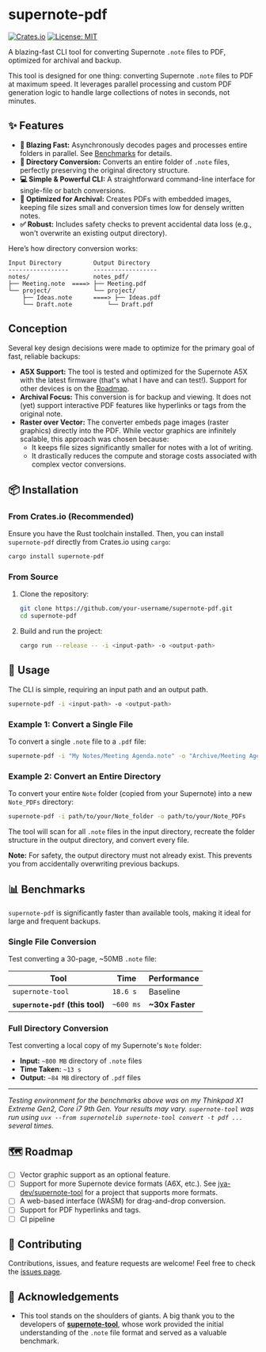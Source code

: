 # supernote-pdf

[![Crates.io](https://img.shields.io/crates/v/supernote-pdf.svg)](https://crates.io/crates/supernote-pdf)
[![License: MIT](https://img.shields.io/badge/License-MIT-yellow.svg)](https://opensource.org/licenses/MIT)

A blazing-fast CLI tool for converting Supernote `.note` files to PDF, optimized for archival and backup.

This tool is designed for one thing: converting Supernote `.note` files to PDF at maximum speed. It leverages parallel processing and custom PDF generation logic to handle large collections of notes in seconds, not minutes.

## ✨ Features

- **🚀 Blazing Fast:** Asynchronously decodes pages and processes entire folders in parallel. See [Benchmarks](#-benchmarks) for details.
- **📂 Directory Conversion:** Converts an entire folder of `.note` files, perfectly preserving the original directory structure.
- **💻 Simple & Powerful CLI:** A straightforward command-line interface for single-file or batch conversions.
- **🔧 Optimized for Archival:** Creates PDFs with embedded images, keeping file sizes small and conversion times low for densely written notes.
- **✅ Robust:** Includes safety checks to prevent accidental data loss (e.g., won't overwrite an existing output directory).

Here’s how directory conversion works:

```
Input Directory         Output Directory
-----------------       ------------------
notes/                  notes_pdf/
├── Meeting.note  ====> ├── Meeting.pdf
└── project/            └── project/
    ├── Ideas.note      ====> ├── Ideas.pdf
    └── Draft.note          └── Draft.pdf
```

## Conception

Several key design decisions were made to optimize for the primary goal of fast, reliable backups:

- **A5X Support:** The tool is tested and optimized for the Supernote A5X with the latest firmware (that's what I have and can test!). Support for other devices is on the [Roadmap](#roadmap).
- **Archival Focus:** This conversion is for backup and viewing. It does not (yet) support interactive PDF features like hyperlinks or tags from the original note.
- **Raster over Vector:** The converter embeds page images (raster graphics) directly into the PDF. While vector graphics are infinitely scalable, this approach was chosen because:
  - It keeps file sizes significantly smaller for notes with a lot of writing.
  - It drastically reduces the compute and storage costs associated with complex vector conversions.

## 📦 Installation

### From Crates.io (Recommended)

Ensure you have the Rust toolchain installed. Then, you can install `supernote-pdf` directly from Crates.io using `cargo`:

```bash
cargo install supernote-pdf
```

### From Source

1.  Clone the repository:
    ```bash
    git clone https://github.com/your-username/supernote-pdf.git
    cd supernote-pdf
    ```
2.  Build and run the project:
    ```bash
    cargo run --release -- -i <input-path> -o <output-path>
    ```

## 🚀 Usage

The CLI is simple, requiring an input path and an output path.

```bash
supernote-pdf -i <input-path> -o <output-path>
```

### Example 1: Convert a Single File

To convert a single `.note` file to a `.pdf` file:

```bash
supernote-pdf -i "My Notes/Meeting Agenda.note" -o "Archive/Meeting Agenda.pdf"
```

### Example 2: Convert an Entire Directory

To convert your entire `Note` folder (copied from your Supernote) into a new `Note_PDFs` directory:

```bash
supernote-pdf -i path/to/your/Note_folder -o path/to/your/Note_PDFs
```

The tool will scan for all `.note` files in the input directory, recreate the folder structure in the output directory, and convert every file.

**Note:** For safety, the output directory must not already exist. This prevents you from accidentally overwriting previous backups.

## 📊 Benchmarks

`supernote-pdf` is significantly faster than available tools, making it ideal for large and frequent backups.

### Single File Conversion

Test converting a 30-page, ~50MB `.note` file:

| Tool                            | Time      | Performance     |
| ------------------------------- | --------- | --------------- |
| `supernote-tool`                | `18.6 s`  | Baseline        |
| **`supernote-pdf` (this tool)** | `~600 ms` | **~30x Faster** |

### Full Directory Conversion

Test converting a local copy of my Supernote's `Note` folder:

- **Input:** `~800 MB` directory of `.note` files
- **Time Taken:** `~13 s`
- **Output:** `~84 MB` directory of `.pdf` files

---

_Testing environment for the benchmarks above was on my Thinkpad X1 Extreme Gen2, Core i7 9th Gen. Your results may vary._
_`supernote-tool` was run using `uvx --from supernotelib supernote-tool convert -t pdf ...` several times._

## 🗺️ Roadmap

- [ ] Vector graphic support as an optional feature.
- [ ] Support for more Supernote device formats (A6X, etc.). See [jya-dev/supernote-tool](https://github.com/jya-dev/supernote-tool) for a project that supports more formats.
- [ ] A web-based interface (WASM) for drag-and-drop conversion.
- [ ] Support for PDF hyperlinks and tags.
- [ ] CI pipeline

## 🤝 Contributing

Contributions, issues, and feature requests are welcome! Feel free to check the [issues page](https://github.com/RohanGautam/supernote_pdf/issues).

## 🙏 Acknowledgements

- This tool stands on the shoulders of giants. A big thank you to the developers of [**supernote-tool**](https://github.com/jya-dev/supernote-tool/tree/master), whose work provided the initial understanding of the `.note` file format and served as a valuable benchmark.
